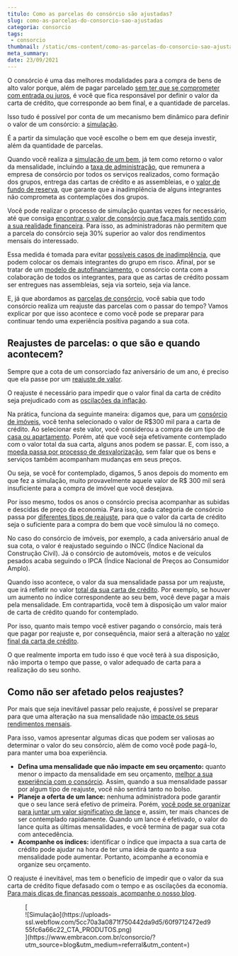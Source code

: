 ```yaml
---
titulo: Como as parcelas do consórcio são ajustadas?
slug: como-as-parcelas-do-consorcio-sao-ajustadas
categoria: consorcio
tags:
 - consorcio
thumbnail: /static/cms-content/como-as-parcelas-do-consorcio-sao-ajustadas.jpg
meta_summary: 
date: 23/09/2021
---
```

O consórcio é uma das melhores modalidades para a compra de bens de alto valor porque, além de pagar parcelado [sem ter que se comprometer com entrada ou juros](https://www.embracon.com.br/blog/consorcio-nao-tem-juros-entenda), é você que fica responsável por definir o valor da carta de crédito, que corresponde ao bem final, e a quantidade de parcelas.

Isso tudo é possível por conta de um mecanismo bem dinâmico para definir o valor de um consórcio: a [simulação](https://www.embracon.com.br/blog/simulacao-de-consorcio).

É a partir da simulação que você escolhe o bem em que deseja investir, além da quantidade de parcelas.

Quando você realiza a [simulação de um bem](https://www.embracon.com.br/blog/descubra-como-fazer-uma-simulacao-no-consorcio), já tem como retorno o valor da mensalidade, incluindo a [taxa de administração](https://www.embracon.com.br/blog/como-funciona-a-taxa-de-administracao-de-um-consorcio), que remunera a empresa de consórcio por todos os serviços realizados, como formação dos grupos, entrega das cartas de crédito e as assembleias, e o [valor de fundo de reserva](https://www.embracon.com.br/blog/entenda-como-funciona-a-devolucao-do-fundo-de-reserva), que garante que a inadimplência de alguns integrantes não comprometa as contemplações dos grupos.

Você pode realizar o processo de simulação quantas vezes for necessário, até que consiga [encontrar o valor de consórcio que faça mais sentido com a sua realidade financeira](https://www.embracon.com.br/blog/quanto-preciso-pagar-para-fazer-um-consorcio). Para isso, as administradoras não permitem que a parcela do consórcio seja 30% superior ao valor dos rendimentos mensais do interessado.

Essa medida é tomada para evitar [possíveis casos de inadimplência](https://www.embracon.com.br/blog/nao-consigo-pagar-meu-consorcio-e-agora), que podem colocar os demais integrantes do grupo em risco. Afinal, por se tratar de um [modelo de autofinanciamento](https://www.embracon.com.br/blog/autofinanciamento-o-que-e-e-como-um-consorcio-pode-ajuda-lo), o consórcio conta com a colaboração de todos os integrantes, para que as cartas de crédito possam ser entregues nas assembleias, seja via sorteio, seja via lance.

E, já que abordamos as [parcelas de consórcio](https://www.embracon.com.br/conhecaoconsorcio/quais-sao-os-riscos-de-nao-pagar-as-parcelas-do-consorcio), você sabia que todo consórcio realiza um reajuste das parcelas com o passar do tempo? Vamos explicar por que isso acontece e como você pode se preparar para continuar tendo uma experiência positiva pagando a sua cota.

Reajustes de parcelas: o que são e quando acontecem? 
-----------------------------------------------------

Sempre que a cota de um consorciado faz aniversário de um ano, é preciso que ela passe por um [reajuste de valor](https://www.embracon.com.br/blog/reajuste-consorcio-como-e-feito).

O reajuste é necessário para impedir que o valor final da carta de crédito seja prejudicado com as [oscilações da inflação](https://www.embracon.com.br/blog/entenda-a-importancia-da-taxa-selic-e-da-inflacao).

Na prática, funciona da seguinte maneira: digamos que, para um [consórcio de imóveis](https://www.embracon.com.br/blog/como-funciona-consorcio-de-imoveis), você tenha selecionado o valor de R$300 mil para a carta de crédito. Ao selecionar este valor, você considerou a compra de um tipo de [casa ou apartamento](https://www.embracon.com.br/blog/casa-ou-apartamento-qual-a-melhor-escolha-para-voce). Porém, até que você seja efetivamente contemplado com o valor total da sua carta, alguns anos podem se passar. E, com isso, a [moeda passa por processo de desvalorização](https://www.embracon.com.br/blog/entenda-como-a-variacao-da-moeda-estrangeira-pode-impactar-sua-vida), sem falar que os bens e serviços também acompanham mudanças em seus preços.

Ou seja, se você for contemplado, digamos, 5 anos depois do momento em que fez a simulação, muito provavelmente aquele valor de R$ 300 mil será insuficiente para a compra de imóvel que você desejava.

Por isso mesmo, todos os anos o consórcio precisa acompanhar as subidas e descidas de preço da economia. Para isso, cada categoria de consórcio passa por [diferentes tipos de reajuste](https://www.embracon.com.br/blog/reajuste-do-consorcio-entenda), para que o valor da carta de crédito seja o suficiente para a compra do bem que você simulou lá no começo.

No caso do consórcio de imóveis, por exemplo, a cada aniversário anual de sua cota, o valor é reajustado seguindo o INCC (Índice Nacional da Construção Civil). Já o consórcio de automóveis, motos e de veículos pesados acaba seguindo o IPCA (Índice Nacional de Preços ao Consumidor Amplo).

Quando isso acontece, o valor da sua mensalidade passa por um reajuste, que irá refletir no valor [total da sua carta de crédito](https://www.embracon.com.br/blog/o-que-e-a-carta-de-credito-como-funciona-e-como-usar). Por exemplo, se houver um aumento no índice correspondente ao seu bem, você deve pagar a mais pela mensalidade. Em contrapartida, você tem à disposição um valor maior de carta de crédito quando for contemplado.

Por isso, quanto mais tempo você estiver pagando o consórcio, mais terá que pagar por reajuste e, por consequência, maior será a alteração no [valor final da carta de crédito](https://www.embracon.com.br/blog/tudo-o-que-voce-precisa-saber-sobre-a-carta-de-credito-de-consorcios).

O que realmente importa em tudo isso é que você terá à sua disposição, não importa o tempo que passe, o valor adequado de carta para a realização do seu sonho.

Como não ser afetado pelos reajustes? 
--------------------------------------

Por mais que seja inevitável passar pelo reajuste, é possível se preparar para que uma alteração na sua mensalidade não [impacte os seus rendimentos mensais](https://www.embracon.com.br/blog/planejamento-financeiro-um-guia-para-as-financas-nao-sairem-de-controle).

Para isso, vamos apresentar algumas dicas que podem ser valiosas ao determinar o valor do seu consórcio, além de como você pode pagá-lo, para manter uma boa experiência.

- **Defina uma mensalidade que não impacte em seu orçamento:** quanto menor o impacto da mensalidade em seu orçamento, [melhor a sua experiência com o consórcio](https://www.embracon.com.br/blog/8-motivos-que-mostram-que-vale-a-pena-fazer-um-consorcio). Assim, quando a sua mensalidade passar por algum tipo de reajuste, você não sentirá tanto no bolso.
- **Planeje a oferta de um lance:** nenhuma administradora pode garantir que o seu lance será efetivo de primeira. Porém, [você pode se organizar para juntar um valor significativo de lance](https://www.embracon.com.br/blog/saiba-como-definir-o-valor-de-lance-para-ser-contemplado-mais-rapido) e, assim, ter mais chances de ser contemplado rapidamente. Quando um lance é efetivado, o valor do lance quita as últimas mensalidades, e você termina de pagar sua cota com antecedência.
- **Acompanhe os índices:**  identificar o índice que impacta a sua carta de crédito pode ajudar na hora de ter uma ideia de quanto a sua mensalidade pode aumentar. Portanto, acompanhe a economia e organize seu orçamento.

O reajuste é inevitável, mas tem o benefício de impedir que o valor da sua carta de crédito fique defasado com o tempo e as oscilações da economia. [Para mais dicas de finanças pessoais, acompanhe o nosso blog](https://www.embracon.com.br/category/financas-pessoais).

<figure class="w-richtext-figure-type-image w-richtext-align-center">[<div>![Simulação](https://uploads-ssl.webflow.com/5cc70a3a0871f750442da9d5/60f9712472ed955fc6a66c22_CTA_PRODUTOS.png)</div>](https://www.embracon.com.br/consorcio/?utm_source=blog&utm_medium=referral&utm_content=)</figure>
